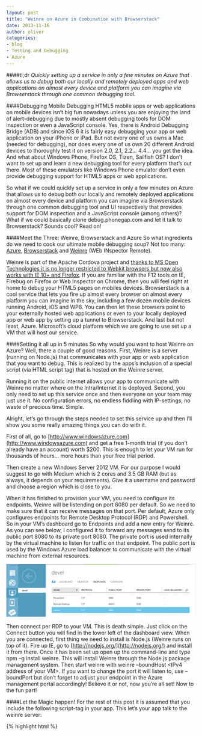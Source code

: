 ```yaml
---
layout: post
title: "Weinre on Azure in Combination with Browserstack"
date: 2013-11-16
author: oliver
categories:
- blog
- Testing and Debugging
- Azure
---
```


####tl;dr
*Quickly setting up a service in only a few minutes on Azure that
allows us to debug both our locally and remotely deployed apps and web
applications on almost every device and platform you can imagine via
Browserstack through one common debugging tool.*

####Debugging Mobile
Debugging HTML5 mobile apps or web applications on mobile devices isn’t big fun nowadays unless you are enjoying the land of alert-debugging due to mostly absent debugging tools for DOM inspection or even a JavaScript console. <!--more--> Yes, there is Android Debugging Bridge (ADB) and since iOS 6 it is fairly easy debugging your app or web application on your iPhone or iPad. But not every one of us owns a Mac (needed for debugging), nor does every one of us own 20 different Android devices to thoroughly test it on version 2.0, 2.1, 2.2… 4.4… you get the idea. And what about Windows Phone, Firefox OS, Tizen, Sailfish OS? I don’t want to set up and learn a new debugging tool for every platform that’s out there. Most of these emulators like Windows Phone emulator don’t even provide debugging support for HTML5 apps or web applications.

So what if we could quickly set up a service in only a few minutes on Azure that allows us to debug both our locally and remotely deployed applications on almost every device and platform you can imagine via Browserstack through one common debugging tool and UI respectively that provides support for DOM inspection and a JavaScript console (among others)? What if we could basically clone debug.phonegap.com and let it talk to Browserstack? Sounds cool? Read on!

####Meet the Three: Weinre, Browserstack and Azure
So what ingredients do we need to cook our ultimate mobile debugging
soup? Not too many: [Azure](http://www.windowsazure.com/), [Browserstack](http://www.browserstack.com) and [Weinre](http://people.apache.org/~pmuellr/weinre/docs/latest/) (WEb INspector Remote).

Weinre is part of the Apache Cordova project and [thanks to MS Open
Technologies it is no longer restricted to Webkit browsers but now
also works with IE 10+ and Firefox](http://msopentech.com/blog/2013/05/31/now-on-ie-and-firefox-debug-your-mobile-html5-page-remotely-with-weinre-web-inspector-remote/). If you are familiar with the F12
tools on IE, Firebug on Firefox or Web Inspector on Chrome, then you
will feel right at home to debug your HTML5 pages on mobiles
devices. Browserstack is a cool service that lets you fire up almost
every browser on almost every platform you can imagine in the sky,
including a few dozen mobile devices running Android, iOS and WP8. You
can then let these browsers point to your externally hosted web
applications or even to your locally deployed app or web app by
setting up a tunnel to Browserstack. And last but not least,
Azure. Microsoft’s cloud platform which we are going to use set up a
VM that will host our service.

####Setting it all up in 5 minutes
So why would you want to host Weinre on Azure? Well, there a couple of
good reasons. First, Weinre is a server (running on Node.js) that
communicates with your app or web application that you want to
debug. This is realized by the apps’s inclusion of a special script
(via HTML script tag) that is hosted on the Weinre server.

Running it on the public internet allows your app to communicate with
Weinre no matter where on the Intra/Internet it is deployed. Second,
you only need to set up this service once and then everyone on your
team may just use it. No configuration errors, no endless fiddling
with IP-settings, no waste of precious time. Simple.

Alright, let’s go through the steps needed to set this service up and
then I’ll show you some really amazing things you can do with it.

First of all, go to
[http://www.windowsazure.com](http://www.windowsazure.com) and get a
free 1-month trial (if you don’t already have an account) worth
$200. This is enough to let your VM run for thousands of hours… more
hours than your free trial period.

Then create a new Windows Server 2012 VM. For our purpose I would
suggest to go with Medium which is 2 cores and 3.5 GB RAM (but as
always, it depends on your requirements). Give it a username and
password and choose a region which is close to you.

When it has finished to provision your VM, you need to configure its
endpoints. Weinre will be listending on port 8080 per default. So we
need to make sure that it can receive messages on that port. Per
default, Azure only configures endpoints for Remote Desktop Protocol
(RDP) and Powershell. So in your VM’s dashboard go to Endpoints and
add a new entry for Weinre. As you can see below, I configured it to
forward any messages send to its public port 8080 to its private
port 8080. The private port is used internally by the virtual machine
to listen for traffic on that endpoint. The public port is used by the
Windows Azure load balancer to communicate with the virtual machine
from external resources.

![alt text](/assets/img/blog/2013-11-16-weinre-browserstack/endpoints.png "Configuring endpoints for Weinre on Azure Management Portal")


Then connect per RDP to your VM. This is death simple. Just click on
the Connect button you will find in the lower left of the dashboard
view. When you are connected, first thing we need to install is
Node.js (Weinre runs on top of it). Fire up IE, go to
[http://nodejs.org/](http://nodejs.org/) and install it from
there. Once it has been set up open up the command-line and type npm
–g install weinre. This will install Weinre through the Node.js
package management system. Then start weinre with weinre –boundHost
\<IPv4 address of your VM\>. If you want to change the port it will
listen to, use –boundPort but don’t forget to adjust your endpoint in
the Azure management portal accordingly! Believe it or not, now you’re
all set! Now to the fun part!

####Let the Magic happen!
For the rest of this post it is assumed that you include the following
script-tag in your app. This let’s your app talk to the weinre
server:

{% highlight html %}
<script src="http://[Weinre-Server's IP]:[port]/target/target-script-min.js#anonymous" />
{% endhighlight %}

Keep in mind that only one device at a time can be connected under the
same URL. The device that connects last is the active one. If you need
to support more multiple devices simultaneously just provide different
names after the hashtag.

Let’s start easy. Ever tried to debug your HTML5 Windows Phone 8 app?
No matter being run in the emulator or on a real device? No? Well,
comes as no surprise because it is not supported (unless you’re a fan
of alert()-debugging). As you can see in the below picture, I’m
debugging an HTML5 app on my Lumia 920. In particular, I have just
modified the DOM. I can select every element I want, change its
contents, styles and get immediate visual feedback. I can also switch
to the JavaScript console and evaluate and run any code in the context
of my app that I like.

![alt text](/assets/img/blog/2013-11-16-weinre-browserstack/lumia.jpg "DOM manipulation with Weinre on Azure interacting with my Lumia 920")

Just as an example, I’ve started the same application in the WP8
emulator and ran some alert-statements as can be seen in below
picture. The console is even more useful, by providing error logs,
warnings, etc. Great!

![alt text](/assets/img/blog/2013-11-16-weinre-browserstack/working-console.jpg "JavaScript console on Azure interacting with my local WP8 emulator")

But we can even turn this up one notch! This time, we will go with an
ASP.NET MVC application. We will host it on an Azure Website, but want
to see how it looks and behaves on an Android Nexus 7 tablet. At the
same time, I want to debug it with Weinre just like I did with my WP8
app. Of course I don’t have a Nexus at my disposal so I just fire one
up on Browserstack. (We could also host it locally on IIS Express. For
that matter, we would need to create a tunnel between Browserstack and
our local system. This is dead easy (unless they aren’t using
SSL-Breakers at your company’s intranet) and
[well documented](http://www.browserstack.com/local-testing) on
Browserstack.com.)

![alt text](/assets/img/blog/2013-11-16-weinre-browserstack/browserstack.jpg "Debugging an ASP.NET app hosted on Azure running on Browserstack on a Nexus 7")

Now look at above screenshot! Isn’t that amazing? What you’re seeing
is our ASP.NET MVC app hosted on an Azure Website running on
Browserstack on a Nexus 7 tablet on the right side. On the left, I’m
debugging it with Weinre on Azure. I’m manipulating its DOM and get
instant visual feedback. I can also play around with the JavaScript
console and do all sorts of funny things (such as starting an alert
message).

Appreciate any comments or feedback!  Have fun!
